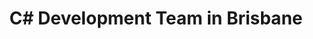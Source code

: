 ---
title: C# Development Team in Brisbane
permalink: /landings/locations/brisbane/developer/c-
technology: C#
location: Brisbane
---